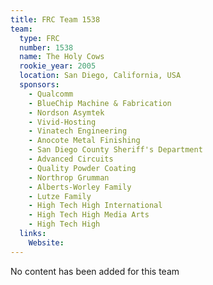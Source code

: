 ```yaml
---
title: FRC Team 1538
team:
  type: FRC
  number: 1538
  name: The Holy Cows
  rookie_year: 2005
  location: San Diego, California, USA
  sponsors:
    - Qualcomm
    - BlueChip Machine & Fabrication
    - Nordson Asymtek
    - Vivid-Hosting
    - Vinatech Engineering
    - Anocote Metal Finishing
    - San Diego County Sheriff's Department
    - Advanced Circuits
    - Quality Powder Coating
    - Northrop Grumman
    - Alberts-Worley Family
    - Lutze Family
    - High Tech High International
    - High Tech High Media Arts
    - High Tech High
  links:
    Website: 
---
```

No content has been added for this team